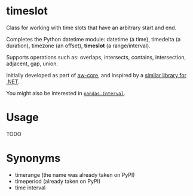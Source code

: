 timeslot
========

Class for working with time slots that have an arbitrary start and end.

Completes the Python datetime module: datetime (a time), timedelta (a duration), timezone (an offset), **timeslot** (a range/interval).

Supports operations such as: overlaps, intersects, contains, intersection, adjacent, gap, union.

Initially developed as part of [aw-core](https://github.com/ActivityWatch/aw-core), and inspired by a [similar library for .NET](http://www.codeproject.com/Articles/168662/Time-Period-Library-for-NET).

You might also be interested in [`pandas.Interval`](https://pandas.pydata.org/pandas-docs/stable/reference/api/pandas.Interval.html).


# Usage

TODO


# Synonyms

 - timerange (the name was already taken on PyPI)
 - timeperiod (already taken on PyPI)
 - time interval
